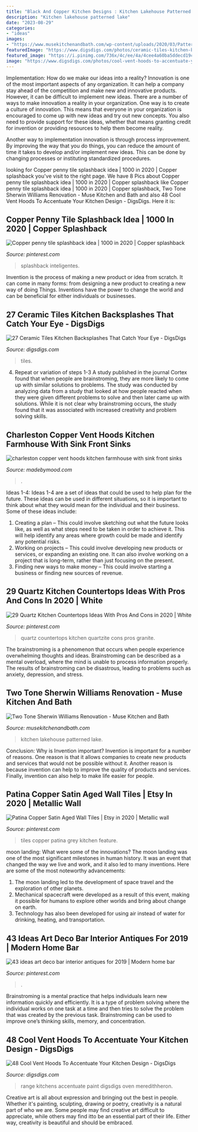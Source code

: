 ```yaml
---
title: "Black And Copper Kitchen Designs : Kitchen Lakehouse Patterned Lake"
description: "Kitchen lakehouse patterned lake"
date: "2023-08-29"
categories:
- "ideas"
images:
- "https://www.musekitchenandbath.com/wp-content/uploads/2020/03/Patterned-Lakehouse-Kitchen2.jpg"
featuredImage: "https://www.digsdigs.com/photos/ceramic-tiles-kitchen-backsplashes-that-catch-your-eye-19.jpg"
featured_image: "https://i.pinimg.com/736x/4c/ee/4a/4cee4a60ba5ddecd19c606b502f8ae07.jpg"
image: "https://www.digsdigs.com/photos/cool-vent-hoods-to-accentuate-your-kitchen-design-46-554x738.jpg"
---
```



Implementation: How do we make our ideas into a reality?
Innovation is one of the most important aspects of any organization. It can help a company stay ahead of the competition and make new and innovative products. However, it can be difficult to implement new ideas. There are a number of ways to make innovation a reality in your organization. 
One way is to create a culture of innovation. This means that everyone in your organization is encouraged to come up with new ideas and try out new concepts. You also need to provide support for these ideas, whether that means granting credit for invention or providing resources to help them become reality. 

Another way to implementation innovation is through process improvement. By improving the way that you do things, you can reduce the amount of time it takes to develop and/or implement new ideas. This can be done by changing processes or instituting standardized procedures.

	

		
looking for Copper penny tile splashback idea | 1000 in 2020 | Copper splashback you've visit to the right page. We have 8 Pics about Copper penny tile splashback idea | 1000 in 2020 | Copper splashback like Copper penny tile splashback idea | 1000 in 2020 | Copper splashback, Two Tone Sherwin Williams Renovation - Muse Kitchen and Bath and also 48 Cool Vent Hoods To Accentuate Your Kitchen Design - DigsDigs. Here it is:
		
    
## Copper Penny Tile Splashback Idea | 1000 In 2020 | Copper Splashback

<img loading=lazy src="https://i.pinimg.com/736x/8e/28/e8/8e28e88edb8f2c12b33a623f87b31bb1.jpg" onerror="this.onerror=null;this.src='https://tse3.mm.bing.net/th?id=OIP.CWNVZe2urWzrfPFnRwhmjgHaLH&amp;pid=15.1';" alt="Copper penny tile splashback idea | 1000 in 2020 | Copper splashback">

_Source: pinterest.com_

>splashback inteligentes. 

	

Invention is the process of making a new product or idea from scratch. It can come in many forms: from designing a new product to creating a new way of doing Things. Inventions have the power to change the world and can be beneficial for either individuals or businesses.

    
## 27 Ceramic Tiles Kitchen Backsplashes That Catch Your Eye - DigsDigs

<img loading=lazy src="https://www.digsdigs.com/photos/ceramic-tiles-kitchen-backsplashes-that-catch-your-eye-19.jpg" onerror="this.onerror=null;this.src='https://tse4.mm.bing.net/th?id=OIP.Payp0a_bKNxnQd8DIlnD4wHaKD&amp;pid=15.1';" alt="27 Ceramic Tiles Kitchen Backsplashes That Catch Your Eye - DigsDigs">

_Source: digsdigs.com_

>tiles. 

	

4. Repeat or variation of steps 1-3
A study published in the journal Cortex found that when people are brainstroming, they are more likely to come up with similar solutions to problems. The study was conducted by analyzing data from a study that looked at how people reacted when they were given different problems to solve and then later came up with solutions. While it is not clear why brainstroming occurs, the study found that it was associated with increased creativity and problem solving skills.

    
## Charleston Copper Vent Hoods Kitchen Farmhouse With Sink Front Sinks

<img loading=lazy src="https://madebymood.com/wp-content/uploads/2018/01/charleston-copper-vent-hoods-with-fireclay-apron-kitchen-farmhouse-and-drawer-storage-600x884.jpg" onerror="this.onerror=null;this.src='https://tse3.mm.bing.net/th?id=OIP.xIEaCcS3I7JQK26k1UubjwHaK6&amp;pid=15.1';" alt="charleston copper vent hoods kitchen farmhouse with sink front sinks">

_Source: madebymood.com_

>. 

	

Ideas 1-4:
Ideas 1-4 are a set of ideas that could be used to help plan for the future. These ideas can be used in different situations, so it is important to think about what they would mean for the individual and their business. Some of these ideas include:
1. Creating a plan – This could involve sketching out what the future looks like, as well as what steps need to be taken in order to achieve it. This will help identify any areas where growth could be made and identify any potential risks. 
2. Working on projects – This could involve developing new products or services, or expanding an existing one. It can also involve working on a project that is long-term, rather than just focusing on the present. 
3. Finding new ways to make money – This could involve starting a business or finding new sources of revenue.

    
## 29 Quartz Kitchen Countertops Ideas With Pros And Cons In 2020 | White

<img loading=lazy src="https://i.pinimg.com/736x/4c/ee/4a/4cee4a60ba5ddecd19c606b502f8ae07.jpg" onerror="this.onerror=null;this.src='https://tse2.mm.bing.net/th?id=OIP.2Dp3qjlS2ullctqxBBh8MQHaJ4&amp;pid=15.1';" alt="29 Quartz Kitchen Countertops Ideas With Pros And Cons in 2020 | White">

_Source: pinterest.com_

>quartz countertops kitchen quartzite cons pros granite. 

	

The brainstroming is a phenomenon that occurs when people experience overwhelming thoughts and ideas. Brainstroming can be described as a mental overload, where the mind is unable to process information properly. The results of brainstroming can be disastrous, leading to problems such as anxiety, depression, and stress.

    
## Two Tone Sherwin Williams Renovation - Muse Kitchen And Bath

<img loading=lazy src="https://www.musekitchenandbath.com/wp-content/uploads/2020/03/Patterned-Lakehouse-Kitchen2.jpg" onerror="this.onerror=null;this.src='https://tse3.mm.bing.net/th?id=OIP.wO7FPbsds1weXsOXRyNlVAHaLH&amp;pid=15.1';" alt="Two Tone Sherwin Williams Renovation - Muse Kitchen and Bath">

_Source: musekitchenandbath.com_

>kitchen lakehouse patterned lake. 

	

Conclusion: Why is Invention important?
Invention is important for a number of reasons. One reason is that it allows companies to create new products and services that would not be possible without it. Another reason is because invention can help to improve the quality of products and services. Finally, invention can also help to make life easier for people.

    
## Patina Copper Satin Aged Wall Tiles | Etsy In 2020 | Metallic Wall

<img loading=lazy src="https://i.pinimg.com/736x/9c/88/3f/9c883f03185a95d34acb464140091ac5.jpg" onerror="this.onerror=null;this.src='https://tse2.mm.bing.net/th?id=OIP.daEd5LUhDVVgC72WQCenJAHaJ3&amp;pid=15.1';" alt="Patina Copper Satin Aged Wall Tiles | Etsy in 2020 | Metallic wall">

_Source: pinterest.com_

>tiles copper patina grey kitchen feature. 

	

moon landing: What were some of the innovations?
The moon landing was one of the most significant milestones in human history. It was an event that changed the way we live and work, and it also led to many inventions. Here are some of the most noteworthy advancements: 
1) The moon landing led to the development of space travel and the exploration of other planets. 
2) Mechanical spacecraft were developed as a result of this event, making it possible for humans to explore other worlds and bring about change on earth. 
3) Technology has also been developed for using air instead of water for drinking, heating, and transportation.

    
## 43 Ideas Art Deco Bar Interior Antiques For 2019 | Modern Home Bar

<img loading=lazy src="https://i.pinimg.com/736x/4f/6b/07/4f6b070349c11b9f10007c5d26f2ab79.jpg" onerror="this.onerror=null;this.src='https://tse2.mm.bing.net/th?id=OIP.Fj6FK1EFywueFVVd6_kkcgAAAA&amp;pid=15.1';" alt="43 ideas art deco bar interior antiques for 2019 | Modern home bar">

_Source: pinterest.com_

>. 

	

Brainstroming is a mental practice that helps individuals learn new information quickly and efficiently. It is a type of problem solving where the individual works on one task at a time and then tries to solve the problem that was created by the previous task. Brainstroming can be used to improve one’s thinking skills, memory, and concentration.

    
## 48 Cool Vent Hoods To Accentuate Your Kitchen Design - DigsDigs

<img loading=lazy src="https://www.digsdigs.com/photos/cool-vent-hoods-to-accentuate-your-kitchen-design-46-554x738.jpg" onerror="this.onerror=null;this.src='https://tse2.mm.bing.net/th?id=OIP.svWMDDXjFsCaBlgbE8cGtgHaJ3&amp;pid=15.1';" alt="48 Cool Vent Hoods To Accentuate Your Kitchen Design - DigsDigs">

_Source: digsdigs.com_

>range kitchens accentuate paint digsdigs oven meredithheron. 

	

Creative art is all about expression and bringing out the best in people. Whether it's painting, sculpting, drawing or poetry, creativity is a natural part of who we are. Some people may find creative art difficult to appreciate, while others may find itto be an essential part of their life. Either way, creativity is beautiful and should be embraced.

